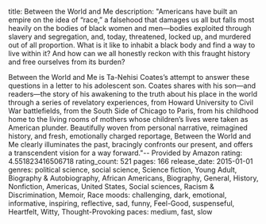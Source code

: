 title: Between the World and Me
description: "Americans have built an empire on the idea of “race,” a falsehood that damages us all but falls most heavily on the bodies of black women and men—bodies exploited through slavery and segregation, and, today, threatened, locked up, and murdered out of all proportion. What is it like to inhabit a black body and find a way to live within it? And how can we all honestly reckon with this fraught history and free ourselves from its burden?

Between the World and Me is Ta-Nehisi Coates’s attempt to answer these questions in a letter to his adolescent son. Coates shares with his son—and readers—the story of his awakening to the truth about his place in the world through a series of revelatory experiences, from Howard University to Civil War battlefields, from the South Side of Chicago to Paris, from his childhood home to the living rooms of mothers whose children’s lives were taken as American plunder. Beautifully woven from personal narrative, reimagined history, and fresh, emotionally charged reportage, Between the World and Me clearly illuminates the past, bracingly confronts our present, and offers a transcendent vision for a way forward."-- Provided by Amazon
rating: 4.551823416506718
rating_count: 521
pages: 166
release_date: 2015-01-01
genres: political science, social science, Science fiction, Young Adult, Biography & Autobiography, African Americans, Biography, General, History, Nonfiction, Americas, United States, Social sciences, Racism & Discrimination, Memoir, Race
moods: challenging, dark, emotional, informative, inspiring, reflective, sad, funny, Feel-Good, suspenseful, Heartfelt, Witty, Thought-Provoking
paces: medium, fast, slow